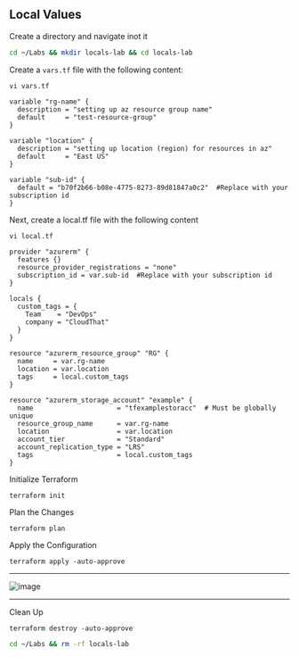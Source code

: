 ## Local Values

Create a directory and navigate inot it
```bash
cd ~/Labs && mkdir locals-lab && cd locals-lab
```
Create a `vars.tf` file with the following content:
```
vi vars.tf
```
```hcl
variable "rg-name" {
  description = "setting up az resource group name"
  default     = "test-resource-group"
}

variable "location" {
  description = "setting up location (region) for resources in az"
  default     = "East US"
}

variable "sub-id" {
  default = "b70f2b66-b08e-4775-8273-89d81847a0c2"  #Replace with your subscription id
}
```
Next, create a local.tf file with the following content
```
vi local.tf
```
```hcl
provider "azurerm" {
  features {}
  resource_provider_registrations = "none"
  subscription_id = var.sub-id  #Replace with your subscription id
}

locals {
  custom_tags = {
    Team    = "DevOps"
    company = "CloudThat"
  }
}

resource "azurerm_resource_group" "RG" {
  name     = var.rg-name
  location = var.location
  tags     = local.custom_tags
}

resource "azurerm_storage_account" "example" {
  name                     = "tfexamplestoracc"  # Must be globally unique
  resource_group_name      = var.rg-name
  location                 = var.location
  account_tier             = "Standard"          
  account_replication_type = "LRS"
  tags                     = local.custom_tags            
}
```
Initialize Terraform
```
terraform init
```
Plan the Changes
```
terraform plan
```
Apply the Configuration
```
terraform apply -auto-approve
```
-----------------------------------------------------------------------------------------

![image](https://github.com/user-attachments/assets/02a6af80-2759-4640-8238-5b9ded4782d3)

-----------------------------------------------------------------------------------------
Clean Up
```
terraform destroy -auto-approve
```
```bash
cd ~/Labs && rm -rf locals-lab
```

